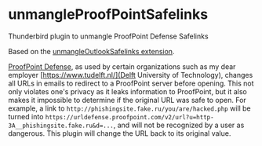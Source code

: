# unmangleProofPointSafelinks

Thunderbird plugin to unmangle ProofPoint Defense Safelinks

Based on the [unmangleOutlookSafelinks extension](https://github.com/phavekes/unmangleOutlookSafelinks).

[ProofPoint Defense](https://www.proofpoint.com/us/products/email-fraud-defense), as used by certain organizations such as my dear employer [https://www.tudelft.nl/](Delft University of Technology), changes all URLs in emails to redirect to a ProofPoint server before opening.
This not only violates one's privacy as it leaks information to ProofPoint, but it also makes it impossible to determine if the original URL was safe to open.
For example, a link to `http://phishingsite.fake.ru/you/are/hacked.php` will be turned into `https://urldefense.proofpoint.com/v2/url?u=http-3A__phishingsite.fake.ru&d=...`, and will not be recognized by a user as dangerous.
This plugin will change the URL back to its original value.
